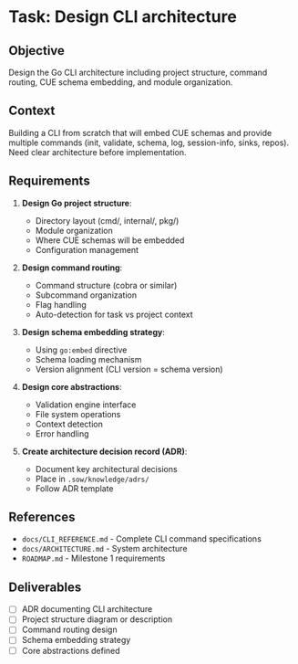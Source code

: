 # Task: Design CLI architecture

## Objective

Design the Go CLI architecture including project structure, command routing, CUE schema embedding, and module organization.

## Context

Building a CLI from scratch that will embed CUE schemas and provide multiple commands (init, validate, schema, log, session-info, sinks, repos). Need clear architecture before implementation.

## Requirements

1. **Design Go project structure**:
   - Directory layout (cmd/, internal/, pkg/)
   - Module organization
   - Where CUE schemas will be embedded
   - Configuration management

2. **Design command routing**:
   - Command structure (cobra or similar)
   - Subcommand organization
   - Flag handling
   - Auto-detection for task vs project context

3. **Design schema embedding strategy**:
   - Using `go:embed` directive
   - Schema loading mechanism
   - Version alignment (CLI version = schema version)

4. **Design core abstractions**:
   - Validation engine interface
   - File system operations
   - Context detection
   - Error handling

5. **Create architecture decision record (ADR)**:
   - Document key architectural decisions
   - Place in `.sow/knowledge/adrs/`
   - Follow ADR template

## References

- `docs/CLI_REFERENCE.md` - Complete CLI command specifications
- `docs/ARCHITECTURE.md` - System architecture
- `ROADMAP.md` - Milestone 1 requirements

## Deliverables

- [ ] ADR documenting CLI architecture
- [ ] Project structure diagram or description
- [ ] Command routing design
- [ ] Schema embedding strategy
- [ ] Core abstractions defined
